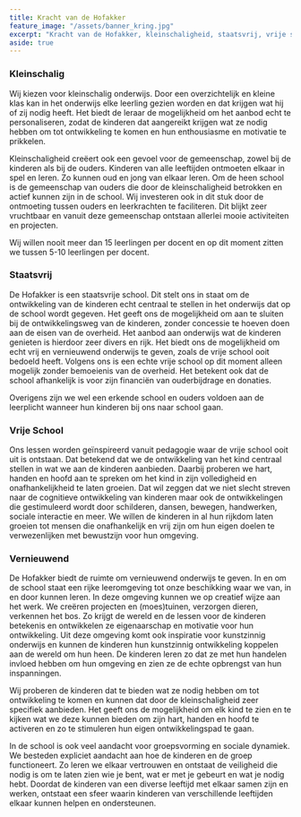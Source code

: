 ```yaml
---
title: Kracht van de Hofakker
feature_image: "/assets/banner_kring.jpg"
excerpt: "Kracht van de Hofakker, kleinschaligheid, staatsvrij, vrije school, vernieuwend"
aside: true
---
```

### Kleinschalig

Wij kiezen voor kleinschalig onderwijs. Door een overzichtelijk en kleine klas kan in het onderwijs elke leerling gezien worden en dat krijgen wat hij of zij nodig heeft. Het biedt de leraar de mogelijkheid om het aanbod echt te personaliseren, zodat de kinderen dat aangereikt krijgen wat ze nodig hebben om tot ontwikkeling te komen en hun enthousiasme en motivatie te prikkelen. 

Kleinschaligheid creëert ook een gevoel voor de gemeenschap, zowel bij de kinderen als bij de ouders. Kinderen van alle leeftijden ontmoeten elkaar in spel en leren. Zo kunnen oud en jong van elkaar leren. Om de heen school is de gemeenschap van ouders die door de kleinschaligheid betrokken en actief kunnen zijn in de school. Wij investeren ook in dit stuk door de ontmoeting tussen ouders en leerkrachten te faciliteren. Dit blijkt zeer vruchtbaar en vanuit deze gemeenschap ontstaan allerlei mooie activiteiten en projecten. 

Wij willen nooit meer dan 15 leerlingen per docent en op dit moment zitten we tussen 5-10 leerlingen per docent. 

### Staatsvrij
De Hofakker is een staatsvrije school. Dit stelt ons in staat om de ontwikkeling van de kinderen echt centraal te stellen in het onderwijs dat op de school wordt gegeven. Het geeft ons de mogelijkheid om aan te sluiten bij de ontwikkelingsweg van de kinderen, zonder concessie te hoeven doen aan de eisen van de overheid. Het aanbod aan onderwijs wat de kinderen genieten is hierdoor zeer divers en rijk. Het biedt ons de mogelijkheid om echt vrij en vernieuwend onderwijs te geven, zoals de vrije school ooit bedoeld heeft. Volgens ons is een echte vrije school op dit moment alleen mogelijk zonder bemoeienis van de overheid. Het betekent ook dat de school afhankelijk is voor zijn financiën van ouderbijdrage en donaties.

Overigens zijn we wel een erkende school en ouders voldoen aan de leerplicht wanneer hun kinderen bij ons naar school gaan.

### Vrije School

Ons lessen worden geïnspireerd vanuit pedagogie waar de vrije school ooit uit is ontstaan. Dat betekend dat we de ontwikkeling van het kind centraal stellen in wat we aan de kinderen aanbieden. Daarbij proberen we hart, handen en hoofd aan te spreken om het kind in zijn volledigheid en onafhankelijkheid te laten groeien. Dat wil zeggen dat we niet slecht streven naar de cognitieve ontwikkeling van kinderen maar ook de ontwikkelingen die gestimuleerd wordt door schilderen, dansen, bewegen, handwerken, sociale interactie en meer. We willen de kinderen in al hun rijkdom laten groeien tot mensen die onafhankelijk en vrij zijn om hun eigen doelen te verwezenlijken met bewustzijn voor hun omgeving.  

### Vernieuwend

De Hofakker biedt de ruimte om vernieuwend onderwijs te geven. In en om de school staat een rijke leeromgeving tot onze beschikking waar we van, in en door kunnen leren. In deze omgeving kunnen we op creatief wijze aan het werk. We creëren projecten en (moes)tuinen, verzorgen dieren, verkennen het bos. Zo krijgt de wereld en de lessen voor de kinderen betekenis en ontwikkelen ze eigenaarschap en motivatie voor hun ontwikkeling. Uit deze omgeving komt ook inspiratie voor kunstzinnig onderwijs en kunnen de kinderen hun kunstzinnig ontwikkeling koppelen aan de wereld om hun heen. De kinderen leren zo dat ze met hun handelen invloed hebben om hun omgeving en zien ze de echte opbrengst van hun inspanningen. 

Wij proberen de kinderen dat te bieden wat ze nodig hebben om tot ontwikkeling te komen en kunnen dat door de kleinschaligheid zeer specifiek aanbieden. Het geeft ons de mogelijkheid om elk kind te zien en te kijken wat we deze kunnen bieden om zijn hart, handen en hoofd te activeren en zo te stimuleren hun eigen ontwikkelingspad te gaan.

In de school is ook veel aandacht voor groepsvorming en sociale dynamiek. We besteden expliciet aandacht aan hoe de kinderen en de groep functioneert. Zo leren we elkaar vertrouwen en ontstaat de veiligheid die nodig is om te laten zien wie je bent, wat er met je gebeurt en wat je nodig hebt. Doordat de kinderen van een diverse leeftijd met elkaar samen zijn en werken, ontstaat een sfeer waarin kinderen van verschillende leeftijden elkaar kunnen helpen en ondersteunen. 

